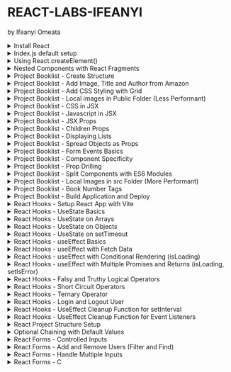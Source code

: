 # REACT-LABS-IFEANYI
by Ifeanyi Omeata

<details>
  <summary>Install React</summary>

  ### Confirm Node Version
  
  ```
  $ node --version
  v22.14.0
  ```

  ### Install and run React App with create-react-app

  ```
  npx create-react-app my-app
  cd my-app
  npm start
  ```

  ### Install and run React App with vite

  ```
  npm create vite@latest my-app -- --template react
  cd my-app
  npm install
  npm run dev
  ```

  ![image](https://github.com/user-attachments/assets/2b2eabdb-b716-42e0-806f-a83e5a731991)

</details>

<details>
  <summary>Index.js default setup</summary>

  ### Index.js default setup

  ```js
  import React from "react";
  import ReactDOM from "react-dom/client";
  
  function Greeting() {
    return <h1>My First Component</h1>;
  }
  
  const root = ReactDOM.createRoot(document.getElementById("root"));
  root.render(<Greeting />);
  ```

  ![image](https://github.com/user-attachments/assets/0de638b7-2b78-4636-accf-12718a7847d3)  

</details>

<details>
  <summary>Using React.createElement()</summary>

  ### Using React.createElement()

  ```js
  import React from "react";
  import ReactDOM from "react-dom/client";
  
  function Greeting() {
    return (
      <div>
        <h1>My First Component</h1>
        <Greeting2 />
      </div>
    );
  }
  
  const Greeting2 = () => {
    return React.createElement(
      "div",
      {},
      React.createElement("h1", {}, "My Second Component")
    );
  };
  
  const root = ReactDOM.createRoot(document.getElementById("root"));
  root.render(<Greeting />);
  ```

  ![image](https://github.com/user-attachments/assets/13dc2db3-257b-4f9b-a23b-1343a91b604a)


</details>

<details>
  <summary>Nested Components with React Fragments</summary>

  ### Nested Components with React Fragments

  ```js
import React from "react";
import ReactDOM from "react-dom/client";

// Nested Components with React Fragments
function Greeting() {
  return (
    <React.Fragment>
      <h2>Message Board</h2>
      <hr />
      <div>
        <h3>Person: {<Person />}</h3>
        <h3>Message: {<Message />}</h3>
      </div>
    </React.Fragment>
  );
}

const Person = () => {
  return <span>John Doe</span>;
};
const Message = () => {
  return <span>This is a message.</span>;
};

const root = ReactDOM.createRoot(document.getElementById("root"));
root.render(<Greeting />);
  ```

![image](https://github.com/user-attachments/assets/d4c5ec68-4bf3-4490-9c15-094b0c94c6f7)

</details>

<details>
  <summary>Project Booklist - Create Structure</summary>

  ### Create Structure

  ```js
  import React from "react";
  import ReactDOM from "react-dom/client";
  
  function BookList() {
    return (
      <React.Fragment>
        <section>
          <Book />
        </section>
      </React.Fragment>
    );
  }
  
  const Book = () => {
    return (
      <article>
        <Image />
        <Title />
        <Author />
      </article>
    );
  };
  
  const Image = () => <h2>Image Placeholder</h2>;
  const Title = () => <h2>Book Title</h2>;
  const Author = () => {
    return <h3>Author</h3>;
  };
  
  const root = ReactDOM.createRoot(document.getElementById("root"));
  root.render(<BookList />);
  ```

  ![image](https://github.com/user-attachments/assets/ad46c540-c7f4-4378-b7f7-28f7515537d2)

</details>

<details>
  <summary>Project Booklist - Add Image, Title and Author from Amazon</summary>

  ### Add Image, Title and Author from Amazon

  ```js
  import React from "react";
  import ReactDOM from "react-dom/client";
  
  function BookList() {
    return (
      <React.Fragment>
        <section>
          <Book />
          <Book />
          <Book />
          <Book />
        </section>
      </React.Fragment>
    );
  }
  
  const Book = () => {
    return (
      <article>
        <Image />
        <Title />
        <Author />
      </article>
    );
  };
  
  const Image = () => (
    <img
      src={"https://m.media-amazon.com/images/I/91ZVf3kNrcL._AC_UL320_.jpg"}
      alt="book"
    />
  );
  const Title = () => <h2>The Let Them Theory</h2>;
  const Author = () => {
    return <h3>by Mel Robbins and Sawyer Robbins</h3>;
  };
  
  const root = ReactDOM.createRoot(document.getElementById("root"));
  root.render(<BookList />);
  ```

  ![image](https://github.com/user-attachments/assets/37a278ce-a028-4969-9fbf-73d9f4a2547a)
  
</details>

<details>
  <summary>Project Booklist - Add CSS Styling with Grid</summary>

  ### Add CSS Styling with Grid

  ##### lab\react\my-app\src\index.css:
  
  ```css
  * {
      margin: 0;
      padding: 0;
      box-sizing: border-box;
  }
  
  body {
      font-family: system-ui, -apple-system, BlinkMacSystemFont, 'Segoe UI', Roboto,
          Oxygen, Ubuntu, Cantarell, 'Open Sans', 'Helvetica Neue', sans-serif;
      background: #f1f5f8;
      color: #222;
  }
  
  .booklist {
      width: 90vw;
      max-width: 1170px;
      margin: 5rem auto;
      display: grid;
      gap: 2rem;
  }
  
  @media screen and (min-width: 768px) {
      .booklist {
          grid-template-columns: repeat(3, 1fr);
      }
  }
  
  .book {
      background: #fff;
      border-radius: 1rem;
      padding: 2rem;
      text-align: center;
  }
  
  .book img {
      width: 100%;
      object-fit: cover;
  }
  
  .book h2 {
      margin-top: 1rem;
      font-size: 1rem;
  }
  
  .book h3 {
      color: #617d98;
      font-size: 0.75rem;
      margin-top: 0.5rem;
  }
  ```

  ##### lab\react\my-app\src\index.js:

  ```js
  import React from "react";
  import ReactDOM from "react-dom/client";
  
  import "./index.css";
  
  function BookList() {
    return (
      <React.Fragment>
        <section className="booklist">
          <Book />
          <Book />
          <Book />
          <Book />
        </section>
      </React.Fragment>
    );
  }
  
  const Book = () => {
    return (
      <article className="book">
        <Image />
        <Title />
        <Author />
      </article>
    );
  };
  
  const Image = () => (
    <img
      src={"https://m.media-amazon.com/images/I/91ZVf3kNrcL._AC_UL320_.jpg"}
      alt="book"
    />
  );
  const Title = () => <h2>The Let Them Theory</h2>;
  const Author = () => {
    return <h3>by Mel Robbins and Sawyer Robbins</h3>;
  };
  
  const root = ReactDOM.createRoot(document.getElementById("root"));
  root.render(<BookList />);
  ```

  ![image](https://github.com/user-attachments/assets/361deb16-d9d5-4371-a946-67d02d0dab3f)

</details>

<details>
  <summary>Project Booklist - Local images in Public Folder (Less Performant)</summary>

  ### Local images in Public Folder (Less Performant)

  ```js
  import React from "react";
  import ReactDOM from "react-dom/client";
  
  import "./index.css";
  
  function BookList() {
    return (
      <React.Fragment>
        <section className="booklist">
          <Book />
          <Book />
          <Book />
          <Book />
        </section>
      </React.Fragment>
    );
  }
  
  const Book = () => {
    return (
      <article className="book">
        <Image />
        <Title />
        <Author />
      </article>
    );
  };
  
  const Image = () => <img src={"./images/the_let_them_theory.jpg"} alt="book" />;
  const Title = () => <h2>The Let Them Theory</h2>;
  const Author = () => {
    return <h3>by Mel Robbins and Sawyer Robbins</h3>;
  };
  
  const root = ReactDOM.createRoot(document.getElementById("root"));
  root.render(<BookList />);
  ```

  ![image](https://github.com/user-attachments/assets/8f5d223f-8848-499f-9fa0-a05b88384d6a)

</details>

<details>
  <summary>Project Booklist - CSS in JSX</summary>

  ### CSS in JSX

  ```js
  import React from "react";
  import ReactDOM from "react-dom/client";
  
  import "./index.css";
  
  function BookList() {
    return (
      <React.Fragment>
        <section className="booklist">
          <Book />
          <Book />
          <Book />
          <Book />
        </section>
      </React.Fragment>
    );
  }
  
  const Book = () => {
    return (
      <article className="book">
        <Image />
        <Title />
        <Author />
      </article>
    );
  };
  
  const Image = () => <img src={"./images/the_let_them_theory.jpg"} alt="book" />;
  const Title = () => (
    <h2 style={{ color: "red", fontSize: "1rem", marginTop: "0.5rem" }}>
      The Let Them Theory
    </h2>
  );
  const Author = () => {
    const inlineStyleForAuthor = {
      color: "#617d98",
      fontSize: "0.75rem",
      marginTop: "0.25rem",
    };
    return (
      <h3 style={inlineStyleForAuthor}>by Mel Robbins and Sawyer Robbins</h3>
    );
  };
  
  const root = ReactDOM.createRoot(document.getElementById("root"));
  root.render(<BookList />);
  ```

  ![image](https://github.com/user-attachments/assets/837a43c4-29aa-47da-8284-ad94fe4660f4)

</details>

<details>
  <summary>Project Booklist - Javascript in JSX</summary>

  ###   ### Javascript in JSX

  ```js
  import React from "react";
  import ReactDOM from "react-dom/client";
  
  import "./index.css";
  
  const inlineStyleForAuthor = {
    color: "#617d98",
    fontSize: "0.75rem",
    marginTop: "0.25rem",
  };
  
  const inlineStyleForTitle = {
    color: "red",
    fontSize: "1rem",
    marginTop: "0.5rem",
  };
  
  const title = "The Let Them Theory";
  const author = "Mel Robbins and Sawyer Robbins";
  const image = "./images/the_let_them_theory.jpg";
  
  function BookList() {
    return (
      <React.Fragment>
        <section className="booklist">
          <Book />
          <Book />
          <Book />
          <Book />
        </section>
      </React.Fragment>
    );
  }
  
  const Book = () => {
    return (
      <article className="book">
        <img src={image} alt="book" />
        <h2 style={inlineStyleForTitle}>{title}</h2>
        <h3 style={inlineStyleForAuthor}>by {author.toUpperCase()}</h3>
      </article>
    );
  };
  
  const root = ReactDOM.createRoot(document.getElementById("root"));
  root.render(<BookList />);
  ```

  ![image](https://github.com/user-attachments/assets/9c5628ca-fc79-4963-a183-45c16d51d183)

</details>

<details>
  <summary>Project Booklist - JSX Props</summary>

  ### JSX Props

  ```js
  import React from "react";
  import ReactDOM from "react-dom/client";
  
  import "./index.css";
  
  const inlineStyleForAuthor = {
    color: "#617d98",
    fontSize: "0.75rem",
    marginTop: "0.25rem",
  };
  
  const inlineStyleForTitle = {
    color: "red",
    fontSize: "1rem",
    marginTop: "0.5rem",
  };
  
  const firstBook = {
    title: "The Let Them Theory",
    author: "Mel Robbins and Sawyer Robbins",
    image: "./images/the_let_them_theory.jpg",
  };
  
  const secondBook = {
    title: "The Lost Bookshop",
    author: "Evie Woods",
    image: "./images/the_lost_bookshop.jpg",
  };
  
  const thirdBook = {
    title: "Hello Beautiful",
    author: "Ann Napolitano",
    image: "./images/hello_beautiful.jpg",
  };
  
  function BookList() {
    return (
      <React.Fragment>
        <section className="booklist">
          <Book {...firstBook} />
          <Book {...secondBook} />
          <Book
            title={thirdBook.title}
            author={thirdBook.author}
            image={thirdBook.image}
          />
        </section>
      </React.Fragment>
    );
  }
  
  const Book = (props) => {
    const { title, author, image } = props;
    return (
      <article className="book">
        <img src={image} alt="book" />
        <h2 style={inlineStyleForTitle}>{title}</h2>
        <h3 style={inlineStyleForAuthor}>
          by {author ? author.toUpperCase() : ""}
        </h3>
      </article>
    );
  };
  
  const root = ReactDOM.createRoot(document.getElementById("root"));
  root.render(<BookList />);
  ```

  ![image](https://github.com/user-attachments/assets/70695be6-264f-4dba-8895-2833c6df31c9)

</details>

<details>
  <summary>Project Booklist - Children Props</summary>

  ### Children Props

  ```js
  import React from "react";
  import ReactDOM from "react-dom/client";
  import "./index.css";
  
  const inlineStyleForAuthor = {
    color: "#617d98",
    fontSize: "0.75rem",
    marginTop: "0.25rem",
  };
  
  const inlineStyleForTitle = {
    color: "red",
    fontSize: "1rem",
    marginTop: "0.5rem",
  };
  
  const firstBook = {
    title: "The Let Them Theory",
    author: "Mel Robbins and Sawyer Robbins",
    image: "./images/the_let_them_theory.jpg",
  };
  
  const secondBook = {
    title: "The Lost Bookshop",
    author: "Evie Woods",
    image: "./images/the_lost_bookshop.jpg",
  };
  
  const thirdBook = {
    title: "Hello Beautiful",
    author: "Ann Napolitano",
    image: "./images/hello_beautiful.jpg",
  };
  
  function BookList() {
    return (
      <React.Fragment>
        <section className="booklist">
          <Book {...firstBook} />
          <Book {...secondBook} />
          <Book
            title={thirdBook.title}
            author={thirdBook.author}
            image={thirdBook.image}
          >
            <p>This is a text from the children prop.</p>
            <button type="button">Click me</button>
          </Book>
        </section>
      </React.Fragment>
    );
  }
  
  const Book = (props) => {
    const { title, author, image, children } = props;
    return (
      <article className="book">
        <img src={image} alt="book" />
        <h2 style={inlineStyleForTitle}>{title}</h2>
        <h3 style={inlineStyleForAuthor}>
          by {author ? author.toUpperCase() : ""}
        </h3>
        {children}
      </article>
    );
  };
  
  const root = ReactDOM.createRoot(document.getElementById("root"));
  root.render(<BookList />);
  ```

  ![image](https://github.com/user-attachments/assets/98fe992f-bc75-4e77-a06b-6e36d5bb0825)

</details>

<details>
  <summary>Project Booklist - Displaying Lists</summary>

  ### Displaying Lists

  ```js
  import React from "react";
  import ReactDOM from "react-dom/client";
  import "./index.css";
  
  const inlineStyleForAuthor = {
    color: "#617d98",
    fontSize: "0.75rem",
    marginTop: "0.25rem",
  };
  
  const inlineStyleForTitle = {
    color: "red",
    fontSize: "1rem",
    marginTop: "0.5rem",
  };
  
  const books = [
    {
      id: 1,
      title: "The Let Them Theory",
      author: "Mel Robbins and Sawyer Robbins",
      image: "./images/the_let_them_theory.jpg",
      caption: "This is a caption from the Let Them Theory.",
    },
    {
      id: 2,
      title: "The Lost Bookshop",
      author: "Evie Woods",
      image: "./images/the_lost_bookshop.jpg",
      caption: "This is a caption from the Lost Bookshop.",
    },
    {
      id: 3,
      title: "Hello Beautiful",
      author: "Ann Napolitano",
      image: "./images/hello_beautiful.jpg",
    },
  ];
  
  const bookListMap = books.map((book) => {
    const { id, title, author, image, caption } = book;
    return (
      <Book title={title} author={author} image={image} key={id}>
        <p>{caption}</p>
        <button type="button">Click Button: {id}</button>
      </Book>
    );
  });
  
  function Book(props) {
    const { title, author, image, children } = props;
    return (
      <article className="book">
        <img src={image} alt="book" />
        <h2 style={inlineStyleForTitle}>{title}</h2>
        <h3 style={inlineStyleForAuthor}>
          by {author ? author.toUpperCase() : ""}
        </h3>
        {children}
      </article>
    );
  }
  
  function BookList() {
    return (
      <React.Fragment>
        <section className="booklist">{bookListMap}</section>
      </React.Fragment>
    );
  }
  
  const root = ReactDOM.createRoot(document.getElementById("root"));
  root.render(<BookList />);
  ```

  ![image](https://github.com/user-attachments/assets/c5eb3bd8-c510-4b85-85ec-540f4cdb0e78)

</details>

<details>
  <summary>Project Booklist - Spread Objects as Props</summary>

  ### Spread Objects as Props

  ```js
  import React from "react";
  import ReactDOM from "react-dom/client";
  import "./index.css";
  
  const inlineStyleForAuthor = {
    color: "#617d98",
    fontSize: "0.75rem",
    marginTop: "0.25rem",
  };
  
  const inlineStyleForTitle = {
    color: "red",
    fontSize: "1rem",
    marginTop: "0.5rem",
  };
  
  const books = [
    {
      id: 1,
      title: "The Let Them Theory",
      author: "Mel Robbins and Sawyer Robbins",
      image: "./images/the_let_them_theory.jpg",
      caption: "This is a caption from the Let Them Theory.",
    },
    {
      id: 2,
      title: "The Lost Bookshop",
      author: "Evie Woods",
      image: "./images/the_lost_bookshop.jpg",
      caption: "This is a caption from the Lost Bookshop.",
    },
    {
      id: 3,
      title: "Hello Beautiful",
      author: "Ann Napolitano",
      image: "./images/hello_beautiful.jpg",
    },
  ];
  
  const bookListMap = books.map((book) => {
    // const { id, title, author, image, caption } = book;
    return (
      <Book {...book} key={book.id}>
        <p>{book.caption}</p>
        <button type="button">Click Button: {book.id}</button>
      </Book>
    );
  });
  
  function Book({ title, author, image, children }) {
    return (
      <article className="book">
        <img src={image} alt="book" />
        <h2 style={inlineStyleForTitle}>{title}</h2>
        <h3 style={inlineStyleForAuthor}>
          by {author ? author.toUpperCase() : ""}
        </h3>
        {children}
      </article>
    );
  }
  
  function BookList() {
    return (
      <React.Fragment>
        <section className="booklist">{bookListMap}</section>
      </React.Fragment>
    );
  }
  
  const root = ReactDOM.createRoot(document.getElementById("root"));
  root.render(<BookList />);
  ```

  ![image](https://github.com/user-attachments/assets/c5eb3bd8-c510-4b85-85ec-540f4cdb0e78)

</details>


<details>
  <summary>Project Booklist - Form Events Basics</summary>

  ### Form Events Basics

  ```js
  import React from "react";
  import ReactDOM from "react-dom/client";
  import "./index.css";
  
  const inlineStyleForAuthor = {
    color: "#617d98",
    fontSize: "0.75rem",
    marginTop: "0.25rem",
  };
  
  const inlineStyleForTitle = {
    color: "red",
    fontSize: "1rem",
    marginTop: "0.5rem",
  };

  const books = [
    {
      id: 1,
      title: "The Let Them Theory",
      author: "Mel Robbins and Sawyer Robbins",
      image: "./images/the_let_them_theory.jpg",
      caption: "This is a caption from the Let Them Theory.",
    },
    {
      id: 2,
      title: "The Lost Bookshop",
      author: "Evie Woods",
      image: "./images/the_lost_bookshop.jpg",
      caption: "This is a caption from the Lost Bookshop.",
    },
    {
      id: 3,
      title: "Hello Beautiful",
      author: "Ann Napolitano",
      image: "./images/hello_beautiful.jpg",
    },
  ];

  const handleFormInput = (e) => {
    const { name, value } = e.target;
    console.log(`Input Name: ${name}`);
    console.log(`Input Value: ${value}`);
  };
  
  const handleButtonClick = (e) => {
    console.log("handle button click");
  };
  
  const handleFormSubmission = (e) => {
    e.preventDefault();
    console.log("Form submitted");
  };

  function BookList() {
    return (
      <React.Fragment>
        <section className="booklist">
          <form onSubmit={handleFormSubmission}>
            <input
              type="text"
              placeholder="Search for a book"
              name="search"
              onChange={handleFormInput}
            />
            <button type="submit" onClick={handleButtonClick}>
              Search
            </button>
          </form>
        </section>
        <section className="booklist">
          {books.map((book) => (
            <Book {...book} key={book.id}>
              <p>{book.caption}</p>
              <button
                type="button"
                onClick={(e) => console.log(`Clicked Button ${book.id}.`)}
              >
                Click Button: {book.id}
              </button>
            </Book>
          ))}
        </section>
      </React.Fragment>
    );
  }
  
  function Book({ title, author, image, children }) {
    return (
      <article className="book">
        <img src={image} alt="book" />
        <h2 style={inlineStyleForTitle}>{title}</h2>
        <h3 style={inlineStyleForAuthor}>
          by {author ? author.toUpperCase() : ""}
        </h3>
        {children}
      </article>
    );
  }
  
  const root = ReactDOM.createRoot(document.getElementById("root"));
  root.render(<BookList />);
  ```

  ![image](https://github.com/user-attachments/assets/9952f949-1138-4cc3-b9cc-d37c88eb24bd)


</details>

<details>
  <summary>Project Booklist - Component Specificity</summary>

  ### Component Specificity

  ```js
  import React from "react";
  import ReactDOM from "react-dom/client";
  import "./index.css";
  
  const inlineStyleForAuthor = {
    color: "#617d98",
    fontSize: "0.75rem",
    marginTop: "0.25rem",
  };
  
  const inlineStyleForTitle = {
    color: "red",
    fontSize: "1rem",
    marginTop: "0.5rem",
  };
  
  const books = [
    {
      id: 1,
      title: "The Let Them Theory",
      author: "Mel Robbins and Sawyer Robbins",
      image: "./images/the_let_them_theory.jpg",
      caption: "This is a caption from the Let Them Theory.",
    },
    {
      id: 2,
      title: "The Lost Bookshop",
      author: "Evie Woods",
      image: "./images/the_lost_bookshop.jpg",
      caption: "This is a caption from the Lost Bookshop.",
    },
    {
      id: 3,
      title: "Hello Beautiful",
      author: "Ann Napolitano",
      image: "./images/hello_beautiful.jpg",
    },
  ];
  
  const handleFormInput = (e) => {
    const { name, value } = e.target;
    console.log(`Input Name: ${name}`);
    console.log(`Input Value: ${value}`);
  };
  
  const handleButtonClick = (e) => {
    console.log("handle button click");
  };
  
  const handleFormSubmission = (e) => {
    e.preventDefault();
    console.log("Form submitted");
  };
  
  function BookList() {
    return (
      <React.Fragment>
        <section className="booklist">
          <form onSubmit={handleFormSubmission}>
            <input
              type="text"
              placeholder="Search for a book"
              name="search"
              onChange={handleFormInput}
            />
            <button type="submit" onClick={handleButtonClick}>
              Search
            </button>
          </form>
        </section>
        <section className="booklist">
          {books.map((book) => (
            <Book {...book} key={book.id}>
              <p>{book.caption}</p>
            </Book>
          ))}
        </section>
      </React.Fragment>
    );
  }
  
  function Book({ id, title, author, image, children }) {
    const displayTitle = () => {
      console.log(title);
      console.log(`Clicked Button ${id}.`);
      return "No Title";
    };
  
    return (
      <article className="book">
        <img src={image} alt="book" />
        <h2 style={inlineStyleForTitle}>{title}</h2>
        <h3 style={inlineStyleForAuthor}>
          by {author ? author.toUpperCase() : "No Author"}
        </h3>
        {children}
        <button type="button" onClick={(e) => displayTitle()}>
          Click Button: {id}
        </button>
      </article>
    );
  }
  
  const root = ReactDOM.createRoot(document.getElementById("root"));
  root.render(<BookList />);
  ```

  ![image](https://github.com/user-attachments/assets/7d3d49a4-2a3e-43a0-afd5-ee074b76f9e9)

</details>


<details>
  <summary>Project Booklist - Prop Drilling</summary>

  ### Prop Drilling

  ```js
  import React from "react";
  import ReactDOM from "react-dom/client";
  import "./index.css";
  
  const inlineStyleForAuthor = {
    color: "#617d98",
    fontSize: "0.75rem",
    marginTop: "0.25rem",
  };
  
  const inlineStyleForTitle = {
    color: "red",
    fontSize: "1rem",
    marginTop: "0.5rem",
  };
  
  const books = [
    {
      id: 1,
      title: "The Let Them Theory",
      author: "Mel Robbins and Sawyer Robbins",
      image: "./images/the_let_them_theory.jpg",
      caption: "This is a caption from the Let Them Theory.",
    },
    {
      id: 2,
      title: "The Lost Bookshop",
      author: "Evie Woods",
      image: "./images/the_lost_bookshop.jpg",
      caption: "This is a caption from the Lost Bookshop.",
    },
    {
      id: 3,
      title: "Hello Beautiful",
      author: "Ann Napolitano",
      image: "./images/hello_beautiful.jpg",
    },
  ];
  
  const handleFormInput = (e) => {
    const { name, value } = e.target;
    console.log(`Input Name: ${name}`);
    console.log(`Input Value: ${value}`);
  };
  
  const handleButtonClick = (e) => {
    console.log("handle button click");
  };
  
  const handleFormSubmission = (e) => {
    e.preventDefault();
    console.log("Form submitted");
  };
  
  function BookList() {
    const getBook = (id) => {
      const book = books.find((book) => book.id === id);
      console.log(book);
    };
  
    return (
      <React.Fragment>
        <section className="booklist">
          <form onSubmit={handleFormSubmission}>
            <input
              type="text"
              placeholder="Search for a book"
              name="search"
              onChange={handleFormInput}
            />
            <button type="submit" onClick={handleButtonClick}>
              Search
            </button>
          </form>
        </section>
        <section className="booklist">
          {books.map(({ id, ...book }) => (
            <Book {...book} getBook={() => getBook(id)} key={id}>
              <p>{book.caption}</p>
            </Book>
          ))}
        </section>
      </React.Fragment>
    );
  }
  
  function Book({ id, title, author, image, getBook, children }) {
    return (
      <article className="book">
        <img src={image} alt="book" />
        <h2 style={inlineStyleForTitle}>{title}</h2>
        <h3 style={inlineStyleForAuthor}>
          by {author ? author.toUpperCase() : "No Author"}
        </h3>
        {children}
        <BookButton id={id} text="Get Book Title" onGetBook={getBook} />
      </article>
    );
  }
  
  function BookButton({ id, text, onGetBook }) {
    return (
      <button type="button" onClick={onGetBook}>
        {text}
      </button>
    );
  }
  
  const root = ReactDOM.createRoot(document.getElementById("root"));
  root.render(<BookList />);
  ```

  ![image](https://github.com/user-attachments/assets/eae07dd7-57d6-4af9-b093-d1a2b75a1f5f)

</details>


<details>
  <summary>Project Booklist - Split Components with ES6 Modules</summary>

  ### Split Components with ES6 Modules

  ##### index.js:
  
  ```js
  import React from "react";
  import ReactDOM from "react-dom/client";
  import "./index.css";
  import { books } from "./books";
  
  import {
    handleFormInput,
    handleButtonClick,
    handleFormSubmission,
  } from "./handleFunctions";
  
  import Book from "./Book";
  
  function BookList() {
    const getBook = (id) => {
      const book = books.find((book) => book.id === id);
      console.log(book);
    };
  
    return (
      <React.Fragment>
        <section className="booklist">
          <form onSubmit={handleFormSubmission}>
            <input
              type="text"
              placeholder="Search for a book"
              name="search"
              onChange={handleFormInput}
            />
            <button type="submit" onClick={handleButtonClick}>
              Search
            </button>
          </form>
        </section>
        <section className="booklist">
          {books.map(({ id, ...book }) => (
            <Book {...book} getBook={() => getBook(id)} key={id}>
              <p>{book.caption}</p>
            </Book>
          ))}
        </section>
      </React.Fragment>
    );
  }
  
  const root = ReactDOM.createRoot(document.getElementById("root"));
  root.render(<BookList />);
  ```

  ##### Book.jsx:

  ```jsx
  import { inlineStyleForAuthor, inlineStyleForTitle } from "./indexStyles";
  import BookButton from "./BookButton";
  
  const Book = ({ id, title, author, image, getBook, children }) => {
    return (
      <article className="book">
        <img src={image} alt="book" />
        <h2 style={inlineStyleForTitle}>{title}</h2>
        <h3 style={inlineStyleForAuthor}>
          by {author ? author.toUpperCase() : "No Author"}
        </h3>
        {children}
        <BookButton id={id} text="Get Book Title" onGetBook={getBook} />
      </article>
    );
  };
  
  export default Book;
  ```

  ##### BookButton.jsx:

  ```jsx
  const BookButton = ({ id, text, onGetBook }) => {
    return (
      <button type="button" onClick={onGetBook}>
        {text}
      </button>
    );
  };
  
  export default BookButton;
  ```

  ##### books.js:

  ```js
  export const books = [
    {
      id: 1,
      title: "The Let Them Theory",
      author: "Mel Robbins and Sawyer Robbins",
      image: "./images/the_let_them_theory.jpg",
      caption: "This is a caption from the Let Them Theory.",
    },
    {
      id: 2,
      title: "The Lost Bookshop",
      author: "Evie Woods",
      image: "./images/the_lost_bookshop.jpg",
      caption: "This is a caption from the Lost Bookshop.",
    },
    {
      id: 3,
      title: "Hello Beautiful",
      author: "Ann Napolitano",
      image: "./images/hello_beautiful.jpg",
    },
  ];
  ```

  ##### handleFunctions.js:

  ```js
  const handleFormInput = (e) => {
    const { name, value } = e.target;
    console.log(`Input Name: ${name}`);
    console.log(`Input Value: ${value}`);
  };
  
  const handleButtonClick = (e) => {
    console.log("handle button click");
  };
  
  const handleFormSubmission = (e) => {
    e.preventDefault();
    console.log("Form submitted");
  };
  
  export { handleFormInput, handleButtonClick, handleFormSubmission };
  ```

  ##### indexStyles.js:

  ```js
  const inlineStyleForTitle = {
    color: "red",
    fontSize: "1rem",
    marginTop: "0.5rem",
  };
  
  const inlineStyleForAuthor = {
    color: "#617d98",
    fontSize: "0.75rem",
    marginTop: "0.25rem",
  };
  
  export { inlineStyleForTitle, inlineStyleForAuthor };
  ```

</details>

<details>
  <summary>Project Booklist - Local Images in src Folder (More Performant) </summary>

  ### Local Images in src Folder

  ##### books.js:
  
  ```js
  import book1 from "./images/book1.jpg";
  import book2 from "./images/book2.jpg";
  import book3 from "./images/book3.jpg";
  
  export const books = [
    {
      id: 1,
      title: "The Let Them Theory",
      author: "Mel Robbins and Sawyer Robbins",
      image: book1,
      caption: "This is a caption from the Let Them Theory.",
    },
    {
      id: 2,
      title: "The Lost Bookshop",
      author: "Evie Woods",
      image: book2,
      caption: "This is a caption from the Lost Bookshop.",
    },
    {
      id: 3,
      title: "Hello Beautiful",
      author: "Ann Napolitano",
      image: book3,
    },
  ];
  ```

![image](https://github.com/user-attachments/assets/bbca7ff8-2bee-434f-bd23-9c1b6b91cb7c)
![image](https://github.com/user-attachments/assets/479a8283-0edc-4117-92cb-283378649368)

</details>

<details>
  <summary>Project Booklist - Book Number Tags </summary>

  ### Book Number Tags

  ##### index.js:
  
  ```js
  import React from "react";
  import ReactDOM from "react-dom/client";
  import "./index.css";
  import { books } from "./books";
  
  import {
    handleFormInput,
    handleButtonClick,
    handleFormSubmission,
  } from "./handleFunctions";
  
  import Book from "./Book";
  
  function BookList() {
    const getBook = (id) => {
      const book = books.find((book) => book.id === id);
      console.log(book);
    };
  
    return (
      <React.Fragment>
        <h1>Amazon Best Sellers</h1>
        <section className="booklist">
          <form onSubmit={handleFormSubmission}>
            <input
              type="text"
              placeholder="Search for a book"
              name="search"
              onChange={handleFormInput}
            />
            <button type="submit" onClick={handleButtonClick}>
              Search
            </button>
          </form>
        </section>
        <section className="booklist">
          {books.map(({ id, ...book }, index) => (
            <Book {...book} number={index} getBook={() => getBook(id)} key={id}>
              <p>{book.caption}</p>
            </Book>
          ))}
        </section>
      </React.Fragment>
    );
  }
  
  const root = ReactDOM.createRoot(document.getElementById("root"));
  root.render(<BookList />);
  ```

  ##### Book.jsx:
  
  ```jsx
  import { inlineStyleForAuthor, inlineStyleForTitle } from "./indexStyles";
  import BookButton from "./BookButton";
  
  const Book = ({ id, title, author, image, getBook, children, number }) => {
    return (
      <article className="book">
        <img src={image} alt="book" />
        <h2 style={inlineStyleForTitle}>{title}</h2>
        <h3 style={inlineStyleForAuthor}>
          by {author ? author.toUpperCase() : "No Author"}
        </h3>
        <span className="number">{`# ${number + 1}`}</span>
        {children}
        <BookButton
          id={id}
          text={`Get Book Title ${number + 1}`}
          onGetBook={getBook}
        />
      </article>
    );
  };
  
  export default Book;
  ```

  ##### index.css:
  
  ```css
  .book {
      background: #fff;
      border-radius: 1rem;
      padding: 2rem;
      text-align: center;
      position: relative;
  }
  
  .number {
      position: absolute;
      top: 0;
      left: 0;
      padding: 0.75rem;
      font-size: 1rem;
      border-top-left-radius: 1rem;
      border-bottom-right-radius: 1rem;
      background: red;
      color: #fff;
  }
  
  h1 {
      text-align: center;
      margin-top: 4rem;
      text-transform: capitalize;
  }
  ```

  ![image](https://github.com/user-attachments/assets/0afa0b6d-0286-4dc7-b8bf-c42f72a5e179)

</details>

<details>
  <summary>Project Booklist - Build Application and Deploy</summary>

  ### Build Application and Deploy

  ##### build App:
  
  ```
  npm run build
  ```

  ##### package.json:
  
  ```json
  "scripts": {
    "start": "react-scripts start",
    "build": "react-scripts build",
    "test": "react-scripts test",
    "eject": "react-scripts eject"
  },
  ```

</details>

<details>
  <summary>React Hooks - Setup React App with Vite </summary>

  ### Setup React App with Vite

  ```
  npm create vite@latest my-app -- --template react
  cd my-app
  npm install
  npm run dev
  ```

  ##### main.jsx:
  
  ```jsx
  import { StrictMode } from "react";
  import { createRoot } from "react-dom/client";
  import "./index.css";
  import App from "./App.jsx";
  
  createRoot(document.getElementById("root")).render(
    // <StrictMode>
    <App />
    // </StrictMode>
  );
  ```

  ##### react\my-app\src\App.jsx:
  
  ```jsx
  import { useState } from "react";
  import reactLogo from "./assets/react.svg";
  import viteLogo from "/vite.svg";
  import "./App.css";
  
  function App() {
    const [count, setCount] = useState(0);
  
    return (
      <>
        <div>
          <a href="https://vite.dev" target="_blank">
            <img src={viteLogo} className="logo" alt="Vite logo" />
          </a>
          <a href="https://react.dev" target="_blank">
            <img src={reactLogo} className="logo react" alt="React logo" />
          </a>
        </div>
        <h1>Vite + React</h1>
        <div className="card">
          <button onClick={() => setCount((count) => count + 1)}>
            count is {count}
          </button>
          <p>
            Edit <code>src/App.jsx</code> and save to test HMR
          </p>
        </div>
        <p className="read-the-docs">
          Click on the Vite and React logos to learn more
        </p>
      </>
    );
  }
  
  export default App;
  ```

  ![image](https://github.com/user-attachments/assets/2b2eabdb-b716-42e0-806f-a83e5a731991)

</details>

<details>
  <summary>React Hooks - UseState Basics </summary>

  ### UseState Basics

  ##### react\my-app\src\App.jsx:
  
  ```jsx
  import { useState } from "react";
  import "./App.css";
  
  function App() {
    return <UseStateBasics />;
  }
  
  const UseStateBasics = () => {
    const [value, setValue] = useState(101);
    const [count, setCount] = useState(0);
    const rooms = [101, 103, 107, 109, 112];
  
    const toggleRooms = () => {
      if (value === rooms[rooms.length - 1]) {
        setValue(rooms[0]);
        setCount((prevCount) => prevCount + 1);
      } else {
        setValue(rooms[rooms.indexOf(value) + 1]);
        setCount((prevCount) => prevCount + 1);
      }
      console.log(`count: ${count}, value: ${value}`);
    };
  
    return (
      <>
        <h2>useState basics - Room {value}</h2>
        <h3>You have clicked {count} times</h3>
        <button onClick={toggleRooms}>Toggle Rooms</button>
      </>
    );
  };
  
  export default App;
  ```

  ![image](https://github.com/user-attachments/assets/a5c2b148-0f44-4567-9e0f-56e6ed770f8f)

</details>

<details>
  <summary>React Hooks - UseState on Arrays </summary>

  ### UseState on Arrays

  ##### data.js:
  
  ```js
  export const data = [
    { id: 1, name: "john" },
    { id: 2, name: "peter" },
    { id: 3, name: "susan" },
    { id: 4, name: "anna" },
  ];
  
  export const people = [
    { id: 1, name: "bob", nickName: "Stud Muffin" },
    { id: 2, name: "peter" },
    {
      id: 3,
      name: "oliver",
      images: [
        {
          small: {
            url: "https://res.cloudinary.com/diqqf3eq2/image/upload/ar_1:1,bo_5px_solid_rgb:ff0000,c_fill,g_auto,r_max,w_1000/v1595959121/person-1_aufeoq.jpg",
          },
        },
      ],
    },
    { id: 4, name: "david" },
  ];
  ```

  ##### react\my-app\src\App.jsx:
  
  ```jsx
  import { useState } from "react";
  import "./App.css";
  import { data } from "./db/data";
  
  function App() {
    return <UseStateArray />;
  }
  
  const UseStateArray = () => {
    const [people, setPeople] = useState(data);
    const [name, setName] = useState("");
  
    const handleRemoveItem = (id) => {
      const newPeople = people.filter((person) => {
        return person.id !== id;
      });
      setPeople(newPeople);
    };
  
    const handleClearAllItems = () => {
      setPeople([]);
    };
  
    const handleReset = () => {
      setPeople(data);
    };
  
    const handleAddItem = () => {
      if (name) {
        setPeople([...people, { id: people.length + 1, name: name }]);
        setName("");
      }
    };
  
    return (
      <>
        <h1>Team Members</h1>
        <section style={{ display: "flex", gap: "10px", marginBottom: "10px" }}>
          <button
            style={{ backgroundColor: "red" }}
            onClick={handleClearAllItems}
          >
            Clear All
          </button>
          <button onClick={handleReset}>Reset All</button>
          <input
            type="text"
            placeholder="Name"
            name="personName"
            value={name}
            onChange={(e) => setName(e.target.value)}
          />
          <button onClick={handleAddItem}>Add Item</button>
        </section>
        <section>
          {people.map((person) => {
            const { id, name } = person;
            return (
              <div key={id}>
                <h2>{name[0].toUpperCase() + name.slice(1)}</h2>
                <button onClick={() => handleRemoveItem(id)}>Delete</button>
              </div>
            );
          })}
        </section>
      </>
    );
  };
  
  export default App;
  ```

![image](https://github.com/user-attachments/assets/7e145447-b6cd-4c1e-89ff-0e104f9a74f7)


</details>

<details>
  <summary>React Hooks - UseState on Objects </summary>

  ### useState on Objects 

  ##### react\my-app\src\App.jsx:
  
  ```jsx
  import { useState } from "react";
  import "./App.css";
  
  function App() {
    return <UseStateObject />;
  }
  
  const UseStateObject = () => {
    const [person, setPerson] = useState({
      name: "John",
      age: 20,
      message: "Hello, John!",
    });
  
    const handleChangeMessage = () => {
      setPerson({
        ...person,
        message: "Yey! That's great! Welcome to the team!",
      });
    };
  
    return (
      <>
        <h1>Team Members</h1>
        <section>
          <h2>{person.name}</h2>
          <h2>{person.age}</h2>
          <h2>{person.message}</h2>
          <button onClick={handleChangeMessage}>Change Message</button>
        </section>
      </>
    );
  };
  
  export default App;
  ```

  ![image](https://github.com/user-attachments/assets/716cb596-2068-4991-88a0-1ff27ca98304)

</details>

<details>
  <summary>React Hooks - UseState on setTimeout </summary>

  ### UseState on setTimeout

  ##### react\my-app\src\App.jsx:
  
  ```jsx
  import { useState } from "react";
  import "./App.css";
  
  function App() {
    return <UseStateSetTimeout />;
  }
  
  const UseStateSetTimeout = () => {
    const [value, setValue] = useState(0);
  
    const handleClick = () => {
      setTimeout(() => {
        setValue((prevValue) => prevValue + 1);
      }, 2000);
    };
  
    return (
      <>
        <h1>Number of people</h1>
        <section>
          <h2>{value}</h2>
          <button onClick={handleClick}>Click me</button>
        </section>
      </>
    );
  };
  
  export default App;
  ```

  ![image](https://github.com/user-attachments/assets/f059f306-d026-42e1-b221-6f1c6a6b63d5)

</details>

<details>
  <summary>React Hooks - useEffect Basics </summary>

  ### useEffect Basics

  ##### react\my-app\src\App.jsx:
  
  ```jsx
  import { useState, useEffect } from "react";
  import "./App.css";
  
  function App() {
    return <UseEffectBasics />;
  }
  
  const UseEffectBasics = () => {
    const [value, setValue] = useState(0);
    const [count, setCount] = useState(0);
  
    const handleClick = () => {
      setValue((prevValue) => prevValue + 2);
    };
  
    const handleCount = () => {
      setCount((prevCount) => prevCount + 1);
    };
  
    useEffect(() => {
      console.log("Welcome to first render.");
    }, []);
  
    useEffect(() => {
      console.log("Value is: ", value);
      console.log("Count is: ", count);
    }, [value, count]);
  
    return (
      <>
        <h1>Let's count!</h1>
        <section>
          <h2>Value: {value}</h2>
          <button onClick={handleClick}>Increase Value</button>
          <h2>Count: {count}</h2>
          <button onClick={handleCount}>IncreaseCount</button>
        </section>
      </>
    );
  };
  
  export default App;
  ```

  ![image](https://github.com/user-attachments/assets/9157fa26-a378-46c1-b09f-ea07caa2091a)

</details>

<details>
  <summary>React Hooks - useEffect with Fetch Data </summary>

  ### useEffect with Fetch Data

  ##### react\my-app\src\App.jsx:
  
  ```jsx
  import { useState, useEffect } from "react";
  import "./App.css";
  
  function App() {
    return <UseEffectFetchData />;
  }
  
  const styles = {
    card: {
      display: "flex",
      gap: "10px",
      backgroundColor: "#f0f0f0",
      padding: "10px",
      margin: "10px",
    },
  };
  
  const UseEffectFetchData = () => {
    const [users, setUsers] = useState([]);
    const url = "https://api.github.com/users";
  
    useEffect(() => {
      // fetch(url)
      //   .then((response) => response.json())
      //   .then((data) => console.log(data))
      //   .catch((error) => console.log(error));
  
      const fetchUsers = async () => {
        try {
          const response = await fetch(url);
          const users = await response.json();
          console.log(users);
          setUsers(users);
        } catch (error) {
          console.log(error);
        }
      };
  
      fetchUsers();
    }, []);
  
    return (
      <>
        <h1>Fetch Data Example</h1>
        <h2>Github Users</h2>
  
        {users.map((user) => {
          const { id, login, avatar_url, html_url } = user;
          return (
            <section key={id} style={styles.card}>
              <div className="img-container">
                <img src={avatar_url} alt={login} width={150} height={150} />
              </div>
              <div className="user-info">
                <h3>{login}</h3>
                <h4>
                  <a href={html_url}>Profile</a>
                </h4>
              </div>
            </section>
          );
        })}
      </>
    );
  };
  
  export default App;
  ```

  ![image](https://github.com/user-attachments/assets/95f998ce-a027-4331-8bd2-70bc544881bc)

</details>

<details>
  <summary>React Hooks - useEffect with Conditional Rendering (isLoading) </summary>

  ### useEffect with Conditional Rendering (isLoading)

  ##### react\my-app\src\App.jsx:
  
  ```jsx
  import { useState, useEffect } from "react";
  import "./App.css";
  
  function App() {
    return <UseEffectConditionalRendering />;
  }
  
  const UseEffectConditionalRendering = () => {
    const [isLoading, setIsLoading] = useState(true);
  
    useEffect(() => {
      setTimeout(() => {
        setIsLoading(false);
      }, 3000);
    }, []);
  
    if (isLoading) {
      return <h1>Loading...</h1>;
    }
  
    return (
      <>
        <h1>Fetch Data Example</h1>
        <h2>Github Users</h2>
      </>
    );
  };
  
  export default App;  
  ```

  ![image](https://github.com/user-attachments/assets/a2a77087-bf6f-462c-a484-a5bfe861209d)
  ![image](https://github.com/user-attachments/assets/d7420c66-f474-4d7f-92bb-cd4ed3bec29a)

</details>

<details>
  <summary>React Hooks - useEffect with Multiple Promises and Returns (isLoading, setIsError) </summary>

  ### useEffect with Multiple Promises and Returns (isLoading, setIsError)

  ##### react\my-app\src\App.jsx:
  
  ```jsx
  import { useState, useEffect } from "react";
  import "./App.css";
  const url = "https://api.github.com/users/QuincyLarson";
  
  function App() {
    return <UseEffectMultipleReturns />;
  }
  
  const UseEffectMultipleReturns = () => {
    const [user, setUser] = useState(null);
    const [isLoading, setIsLoading] = useState(true);
    const [isError, setIsError] = useState(false);
  
    useEffect(() => {
      const fetchUsers = async () => {
        try {
          const timeoutPromise = new Promise((resolve) =>
            setTimeout(resolve, 3000)
          );
          const fetchPromise = fetch(url);
          const [response] = await Promise.all([fetchPromise, timeoutPromise]);
  
          if (!response.ok) {
            setIsError(true);
            setIsLoading(false);
            return;
          }
          const user = await response.json();
          setUser(user);
          setIsError(false);
        } catch (error) {
          console.log(error);
          setIsError(true);
        }
        setIsLoading(false);
      };
      fetchUsers();
    }, []);
  
    if (isLoading) {
      return <h1>Loading...</h1>;
    }
  
    if (isError) {
      return <h1>There was an error...</h1>;
    }
  
    return (
      <>
        <h1>Fetch Data Example</h1>
        <h2>Github Users</h2>
  
        <img
          src={user.avatar_url}
          alt={user.name}
          width={150}
          height={150}
          style={{ borderRadius: "25px" }}
        />
        <h3>{user.name}</h3>
        <h4>Works at {user.company}</h4>
        <p>{user.bio}</p>
        <h5>
          Followers: {user.followers} | Following: {user.following} | Public
          Repos: {user.public_repos} | Public Gists: {user.public_gists}
        </h5>
        <a href={user.html_url} className="btn">
          View Profile
        </a>
      </>
    );
  };
  
  export default App;
  ```

  ![image](https://github.com/user-attachments/assets/865ba73e-f806-4408-a114-cefe97205fad)

</details>

<details>
  <summary>React Hooks - Falsy and Truthy Logical Operators </summary>

  ### Falsy and Truthy Logical Operators

  ##### react\my-app\src\App.jsx:
  
  ```jsx
  // import { useState, useEffect } from "react";
  import "./App.css";
  // const url = "https://api.github.com/users/QuincyLarson";
  
  function App() {
    return <TruthyFalsyLogicalOperators />;
  }
  
  const TruthyFalsyLogicalOperators = () => {
    function displayUser(name1, name2) {
      return name1 || name2;
    }
  
    function displayNumber(number1, number2) {
      return number1 && number2;
    }
  
    return (
      <>
        <h1>Display Users</h1>
        <h2>{displayUser("Frank Bourges", "John Smith")}</h2>
        <h2>{displayUser("Frank Bourges", null)}</h2>
        <h2>{displayUser(null, "Frank Bourges")}</h2>
        <h2>{displayNumber(1, 2)}</h2>
        <h2>{displayNumber(1, 0)}</h2>
        <h2>{displayNumber(0, 1)}</h2>
      </>
    );
  };
  
  export default App;
  ```

  ![image](https://github.com/user-attachments/assets/fa9ce44f-370c-419b-96e6-2f4086d57def)

  ##### react\my-app\src\App.jsx:
  
  ```jsx
  import { useState } from "react";
  import "./App.css";
  
  function App() {
    return <TruthyFalsyLogicalOperators />;
  }
  
  const TruthyFalsyLogicalOperators = () => {
    const [text, setText] = useState("");
    const [name, setName] = useState("John Smith");
  
    return (
      <>
        <h1>Truthy Falsy Logical Operators</h1>
        <h2>Falsy OR : {text || "default value"}</h2>
        <h2>Falsy AND : {text && "Hello World"}</h2>
        <h2>Truthy OR : {name || "default value"}</h2>
        <h2>Truthy AND : {name && "Hello World"}</h2>
      </>
    );
  };
  
  export default App;
  ```

  ![image](https://github.com/user-attachments/assets/3a60cec9-c913-416d-9abf-2305dcfba923)

</details>

<details>
  <summary>React Hooks - Short Circuit Operators </summary>

  ### Short Circuit Operators

  ##### react\my-app\src\App.jsx:
  
  ```jsx
  import { useState } from "react";
  import "./App.css";
  
  function App() {
    return <ShortCircuitOperators />;
  }
  
  const ShortCircuitOperators = () => {
    const [greeting, setGreeting] = useState("Welcome to my Website!");
    const [name, setName] = useState("Susan Jones");
    const [isOpen, setIsOpen] = useState(true);
  
    return (
      <>
        <h1>{greeting || "default value"}</h1>
        {isOpen && <div>{name && <SomeComponent personsName={name} />}</div>}
        <button onClick={() => setIsOpen(!isOpen)}>Toggle Show Name</button>
      </>
    );
  };
  
  const SomeComponent = ({ personsName }) => {
    return (
      <>
        <h2>{`My name is ${personsName}`}</h2>
      </>
    );
  };
  
  export default App;
  ```

  ![image](https://github.com/user-attachments/assets/c26965c5-645d-48a3-84f4-1215bee68748)

</details>

<details>
  <summary>React Hooks - Ternary Operator </summary>

  ### Ternary Operator

  ##### react\my-app\src\App.jsx:
  
  ```jsx
  import { useState } from "react";
  import "./App.css";
  
  function App() {
    return <TernaryOperator />;
  }
  
  const TernaryOperator = () => {
    const [greeting, setGreeting] = useState("Welcome to my Website!");
    const [name, setName] = useState("Susan Jones");
    const [isOpen, setIsOpen] = useState(true);
  
    return (
      <>
        <h1>{greeting || "default value"}</h1>
        {isOpen ? (
          <div>{name && <SomeComponent personsName={name} />}</div>
        ) : (
          <div>
            <SomeComponent personsName="********" />
          </div>
        )}
        <button
          onClick={() => setIsOpen(!isOpen)}
          style={{
            backgroundColor: !isOpen ? "red" : "indigo",
            color: "white",
            padding: "10px 20px",
            borderRadius: "5px",
            border: "none",
            cursor: "pointer",
          }}
        >
          {isOpen ? "Hide Name" : "Show Name"}
        </button>
      </>
    );
  };
  
  const SomeComponent = ({ personsName }) => {
    return (
      <>
        <h2>{`My name is ${personsName}`}</h2>
      </>
    );
  };
  
  export default App;
  ```

  ![image](https://github.com/user-attachments/assets/ffc49c8e-735a-447a-9a6a-4712ac47568f)
  ![image](https://github.com/user-attachments/assets/b22903a4-0b43-4a19-8530-0db4b6cab635)

</details>

<details>
  <summary>React Hooks - Login and Logout User </summary>

  ### Login and Logout User

  ##### react\my-app\src\App.jsx:
  
  ```jsx
  import { useState } from "react";
  import "./App.css";
  
  function App() {
    return <LoginAndLogoutUser />;
  }
  
  const LoginAndLogoutUser = () => {
    const [dbUser, setDbUser] = useState({
      name: "John Doe",
      email: "john.doe@gmail.com",
      password: "123456",
    });
  
    const [user, setUser] = useState(null);
    const [formData, setFormData] = useState({
      email: "",
      password: "",
    });
  
    const handleLogin = () => {
      if (
        formData.email === dbUser.email &&
        formData.password === dbUser.password
      ) {
        setUser(dbUser);
        setFormData({ email: "", password: "" });
      } else {
        alert("Invalid credentials");
      }
    };
  
    const handleFormChange = (e) => {
      console.log(e.target.name, e.target.value);
      setFormData({ ...formData, [e.target.name]: e.target.value });
    };
  
    const handleLogout = () => {
      setUser(null);
    };
  
    return (
      <>
        {!user ? (
          <>
            <h1>Welcome, Please Login</h1>
            <form
              onSubmit={handleLogin}
              style={{
                display: "flex",
                flexDirection: "column",
                gap: "10px",
                width: "300px",
                margin: "0 auto",
              }}
            >
              <input
                type="text"
                placeholder="Email"
                name="email"
                value={formData.email}
                onChange={handleFormChange}
              />
              <input
                type="password"
                placeholder="Password"
                name="password"
                value={formData.password}
                onChange={handleFormChange}
              />
              <button
                type="submit"
                style={{
                  backgroundColor: "blue",
                  color: "white",
                  cursor: "pointer",
                  border: "none",
                  padding: "10px 20px",
                }}
              >
                Login
              </button>
            </form>
          </>
        ) : (
          <>
            <h1>Welcome to your Account, {user.name?.toUpperCase()}</h1>
            <h3>Name: {user.name}</h3>
            <h3>Email: {user.email}</h3>
            <button
              onClick={handleLogout}
              style={{
                backgroundColor: "red",
                color: "white",
                cursor: "pointer",
                border: "none",
                padding: "10px 80px",
              }}
            >
              Logout
            </button>
          </>
        )}
      </>
    );
  };
  
  export default App;
  ```

  ![image](https://github.com/user-attachments/assets/323de8e1-d13d-42e2-a55f-07b1ec14baea)
  ![image](https://github.com/user-attachments/assets/01c334da-8182-4780-9a16-2ee2a00ae059)

</details>

<details>
  <summary>React Hooks - UseEffect Cleanup Function for setInterval </summary>

  ### UseEffect Cleanup Function for setInterval

  ##### react\my-app\src\App.jsx:
  
  ```jsx
  import { useState, useEffect } from "react";
  import "./App.css";
  
  function App() {
    return <CleanUpFunction />;
  }
  
  const CleanUpFunction = () => {
    const [toggle, setToggle] = useState(false);
  
    return (
      <>
        <h2>Hello</h2>
        <button className="btn" onClick={() => setToggle(!toggle)}>
          Toggle Component
        </button>
        {toggle && <MyComponent />}
      </>
    );
  };
  
  const MyComponent = () => {
    useEffect(() => {
      console.log("Mounting....");
      const myInt = setInterval(() => {
        console.log("Interval....");
      }, 1000);
  
      return () => {
        console.log("Unmounting....");
        clearInterval(myInt);
      };
    }, []);
  
    return <h2>My Component</h2>;
  };
  
  export default App;
  ```
  
  ![image](https://github.com/user-attachments/assets/a1b57dd1-95e2-4189-9bf3-d667bfb65b6d)

</details>

<details>
  <summary>React Hooks - UseEffect Cleanup Function for Event Listeners </summary>

  ### UseEffect Cleanup Function for Event Listeners
  
  ##### react\my-app\src\App.jsx:
  
  ```jsx
  import { useState, useEffect } from "react";
  import "./App.css";
  
  function App() {
    return <CleanUpFunction />;
  }
  
  const CleanUpFunction = () => {
    const [toggle, setToggle] = useState(false);
  
    return (
      <>
        <h2>Hello</h2>
        <button className="btn" onClick={() => setToggle(!toggle)}>
          Toggle Component
        </button>
        {toggle && <MyComponent />}
      </>
    );
  };
  
  const MyComponent = () => {
    useEffect(() => {
      console.log("Mounting....");
      const myFunc = () => {
        console.log("Running myFunc....");
      };
      myFunc();
      window.addEventListener("scroll", myFunc);
  
      return () => {
        console.log("Unmounting....");
        window.removeEventListener("scroll", myFunc);
      };
    }, []);
  
    return <h2>My Component</h2>;
  };
  
  export default App;
  ```

  ![image](https://github.com/user-attachments/assets/c7c96d72-b1f7-47de-a001-7102eda2b164)

</details>

<details>
  <summary>React Project Structure Setup </summary>

  ### React Project Structure Setup

  ##### react\my-app\src\main.jsx:
  
  ```jsx
  import { StrictMode } from "react";
  import { createRoot } from "react-dom/client";
  import "./index.css";
  import App from "./App.jsx";
  
  createRoot(document.getElementById("root")).render(
    // <StrictMode>
    <App />
    // </StrictMode>
  );
  ```

  ##### react\my-app\src\App.jsx:
  
  ```jsx
  import "./App.css";
  import Navbar from "./components/Navbar";
  import { Home, About } from "./pages";
  
  function App() {
    return (
      <>
        <h1>Welcome to my App</h1>
        <Navbar />
        <Home />
        <About />
      </>
    );
  }
  
  export default App;
  ```

  ##### react\my-app\src\pages\index.jsx:
  
  ```jsx
  import Home from "./Home";
  import About from "./About";
  
  export { Home, About };
  ```

  ##### react\my-app\src\pages\Home.jsx:
  
  ```jsx
  import React from "react";
  
  const Home = () => {
    return (
      <div>
        <h1>Home</h1>
      </div>
    );
  };
  
  export default Home;
  ```

  ##### react\my-app\src\pages\About.jsx:
  
  ```jsx
  import React from "react";
  
  const About = () => {
    return (
      <div>
        <h1>About</h1>
      </div>
    );
  };
  
  export default About;
  ```

  ##### react\my-app\src\components\Navbar\index.jsx:
  
  ```jsx
  import Navbar from "./Navbar";
  export default Navbar;
  
  // export { default } from "./Navbar";
  ```

  ##### react\my-app\src\components\Navbar\Navbar.jsx:
  
  ```jsx
  import React from "react";
  
  const Navbar = () => {
    return (
      <nav>
        <h2>Navbar</h2>
        <ul>
          <li>Home</li>
          <li>About</li>
          <li>Contact</li>
        </ul>
      </nav>
    );
  };
  
  export default Navbar;
  ```

  ![image](https://github.com/user-attachments/assets/ae3e5816-3fe9-4c4c-bc1a-e4d29d48fff3)
  ![image](https://github.com/user-attachments/assets/c60c2a4c-4e12-40f4-b04b-26fc3810c0b3)

</details>

<details>
  <summary>Optional Chaining with Default Values </summary>

  ### Optional Chaining with Default Values 

   ##### react\my-app\src\main.jsx:
  
  ```jsx
  import { StrictMode } from "react";
  import { createRoot } from "react-dom/client";
  import "./index.css";
  import App from "./App.jsx";
  
  createRoot(document.getElementById("root")).render(
    // <StrictMode>
    <App />
    // </StrictMode>
  );
  ```
  
  ##### react\my-app\src\App.jsx:
  
  ```jsx
  import "./App.css";
  
  import List from "./components/List/List";
  
  function App() {
    return (
      <>
        <List />
      </>
    );
  }
  
  export default App;
  ```

  ##### react\my-app\src\db\data.js:
  
  ```jsx
  export const data = [
    { id: 1, name: "john" },
    { id: 2, name: "peter" },
    { id: 3, name: "susan" },
    { id: 4, name: "anna" },
  ];
  
  export const people = [
    { id: 1, name: "bob", nickName: "Stud Muffin" },
    { id: 2, name: "peter" },
    {
      id: 3,
      name: "oliver",
      images: [
        {
          small: {
            url: "https://res.cloudinary.com/diqqf3eq2/image/upload/ar_1:1,bo_5px_solid_rgb:ff0000,c_fill,g_auto,r_max,w_1000/v1595959121/person-1_aufeoq.jpg",
          },
        },
      ],
    },
    { id: 4, name: "david" },
  ];
  ```

  ##### react\my-app\src\components\List\List.jsx:
  
  ```jsx
  import React from "react";
  
  import Person from "../Person";
  import { people } from "../../db/data";
  
  const List = () => {
    return (
      <div>
        <h1>People List</h1>
        {people.map((person) => {
          return <Person key={person.id} {...person} />;
        })}
      </div>
    );
  };
  
  export default List;
  ```

  ##### react\my-app\src\components\List\index.jsx:
  
  ```jsx
  export { default } from "./List";
  ```

  ##### react\my-app\src\components\Person\Person.jsx:
  
  ```jsx
  import React from "react";
  import user from "../../assets/user.png";
  
  const Person = ({ name, nickName = "[None]", images }) => {
    // const img = images && images[0] && images[0].small && images[0].small.url;
    // const img = images?.[0]?.small?.url ?? user;
    const img = images?.[0]?.small?.url || user;
  
    return (
      <>
        <img src={img} alt={name} width={100} height={100} />
        <h3>{name[0].toUpperCase() + name.slice(1)}</h3>
        <h4>Nickname: {nickName} </h4>
      </>
    );
  };
  
  export default Person;
  ```

  ##### react\my-app\src\components\Person\index.jsx:
  
  ```jsx
  export { default } from "./Person";
  ```

  ##### react\my-app\src\App.css:
  
  ```css
    #root {
      max-width: 1280px;
      margin: 0 auto;
      padding: 2rem;
      text-align: center;
  }
  
  a {
      font-weight: 500;
      color: #646cff;
      text-decoration: inherit;
  }
  
  a:hover {
      color: #535bf2;
  }
  
  body {
      margin: 0;
      display: flex;
      place-items: center;
      min-width: 320px;
      min-height: 100vh;
  }
  
  h1 {
      font-size: 3.2em;
      line-height: 1.1;
  }
  
  button {
      border-radius: 8px;
      border: 1px solid transparent;
      padding: 0.6em 1.2em;
      font-size: 1em;
      font-weight: 500;
      font-family: inherit;
      /* background-color: #1a1a1a; */
      cursor: pointer;
      transition: border-color 0.25s;
  }
  
  button:hover {
      border-color: #646cff;
  }
  
  button:focus,
  button:focus-visible {
      outline: 4px auto -webkit-focus-ring-color;
  }
  ```

  ![image](https://github.com/user-attachments/assets/feab6768-0204-4926-99e3-78448ac8493a)

</details>

<details>
  <summary>React Forms - Controlled Inputs </summary>

  ### Controlled Inputs

  ##### App.jsx:
  
  ```jsx
  import { useState } from "react";
  import "./App.css";
  
  function App() {
    return (
      <>
        <ControlledInputs />
      </>
    );
  }
  
  export default App;
  
  const ControlledInputs = () => {
    const [name, setName] = useState("");
    const [email, setEmail] = useState("");
  
    // const handleChange = (e) => {
    //   if (e.target.name === "name") {
    //     setName(e.target.value);
    //     console.log(name);
    //   } else if (e.target.name === "email") {
    //     setEmail(e.target.value);
    //     console.log(email);
    //   }
    // };
  
    const handleSubmit = (e) => {
      e.preventDefault();
      if (name && email) {
        console.log(name, email);
      } else {
        console.log("Invalid data");
      }
    };
  
    return (
      <div>
        <form className="form" onSubmit={handleSubmit}>
          <h1>Controlled Inputs</h1>
          <div className="form-row">
            <label htmlFor="name" className="form-label">
              Name
            </label>
            <input
              type="text"
              id="name"
              name="name"
              value={name}
              onChange={(e) => setName(e.target.value)}
              className="form-input"
            />
          </div>
          <div className="form-row">
            <label htmlFor="email" className="form-label">
              Email
            </label>
            <input
              type="email"
              id="email"
              name="email"
              value={email}
              onChange={(e) => setEmail(e.target.value)}
              className="form-input"
            />
          </div>
          <button type="submit" className="btn btn-block">
            submit
          </button>
        </form>
      </div>
    );
  };
  ```

  ##### App.css:
  
  ```css
  #root {
      max-width: 1280px;
      margin: 0 auto;
      padding: 2rem;
      text-align: center;
  
      /* colors */
      --primary-100: #e2e0ff;
      --primary-200: #c1beff;
      --primary-300: #a29dff;
      --primary-400: #837dff;
      --primary-500: #645cff;
      --primary-600: #504acc;
      --primary-700: #3c3799;
      --primary-800: #282566;
      --primary-900: #141233;
  
      /* grey */
      --grey-50: #f8fafc;
      --grey-100: #f1f5f9;
      --grey-200: #e2e8f0;
      --grey-300: #cbd5e1;
      --grey-400: #94a3b8;
      --grey-500: #64748b;
      --grey-600: #475569;
      --grey-700: #334155;
      --grey-800: #1e293b;
      --grey-900: #0f172a;
      /* rest of the colors */
      --black: #222;
      --white: #fff;
      --red-light: #f8d7da;
      --red-dark: #842029;
      --green-light: #d1e7dd;
      --green-dark: #0f5132;
  
      /* fonts  */
  
      --small-text: 0.875rem;
      --extra-small-text: 0.7em;
      /* rest of the vars */
      --backgroundColor: var(--grey-50);
      --textColor: var(--grey-900);
      --borderRadius: 0.25rem;
      --letterSpacing: 1px;
      --transition: 0.3s ease-in-out all;
      --max-width: 1120px;
      --fixed-width: 600px;
  
      /* box shadow*/
      --shadow-1: 0 1px 3px 0 rgba(0, 0, 0, 0.1), 0 1px 2px 0 rgba(0, 0, 0, 0.06);
      --shadow-2: 0 4px 6px -1px rgba(0, 0, 0, 0.1),
          0 2px 4px -1px rgba(0, 0, 0, 0.06);
      --shadow-3: 0 10px 15px -3px rgba(0, 0, 0, 0.1),
          0 4px 6px -2px rgba(0, 0, 0, 0.05);
      --shadow-4: 0 20px 25px -5px rgba(0, 0, 0, 0.1),
          0 10px 10px -5px rgba(0, 0, 0, 0.04);
  }
  
  
  a {
      font-weight: 500;
      color: #646cff;
      text-decoration: inherit;
  }
  
  a:hover {
      color: #535bf2;
  }
  
  body {
      margin: 0;
      display: flex;
      place-items: center;
      min-width: 320px;
      min-height: 100vh;
  }
  
  h1 {
      font-size: 3.2em;
      line-height: 1.1;
  }
  
  button {
      border-radius: 8px;
      border: 1px solid transparent;
      padding: 0.6em 1.2em;
      font-size: 1em;
      font-weight: 500;
      font-family: inherit;
      /* background-color: #1a1a1a; */
      cursor: pointer;
      transition: border-color 0.25s;
  }
  
  button:hover {
      border-color: #646cff;
  }
  
  button:focus,
  button:focus-visible {
      outline: 4px auto -webkit-focus-ring-color;
  }
  
  /* form */
  
  .form {
      width: 90vw;
      max-width: var(--fixed-width);
      background: var(--white);
      border-radius: var(--borderRadius);
      box-shadow: var(--shadow-2);
      padding: 2rem 2.5rem;
      margin: 3rem auto;
  }
  
  .form-label {
      display: block;
      font-size: var(--small-text);
      margin-bottom: 0.5rem;
      text-transform: capitalize;
      letter-spacing: var(--letterSpacing);
  }
  
  .form-input,
  .form-textarea {
      width: 100%;
      padding: 0.375rem 0.75rem;
      border-radius: var(--borderRadius);
      background: var(--backgroundColor);
      border: 1px solid var(--grey-200);
  }
  
  .form-row {
      margin-bottom: 1rem;
  }
  
  .form-textarea {
      height: 7rem;
  }
  
  ::placeholder {
      font-family: inherit;
      color: var(--grey-400);
  }
  
  .form-alert {
      color: var(--red-dark);
      letter-spacing: var(--letterSpacing);
      text-transform: capitalize;
  }
  
  /* extra styles */
  .form .form-label {
      text-align: left;
  }
  
  .form .btn-block {
      margin-top: 0.5rem;
  }
  
  /* buttons */
  
  .btn {
      cursor: pointer;
      color: var(--white);
      background: var(--primary-500);
      border: transparent;
      border-radius: var(--borderRadius);
      letter-spacing: var(--letterSpacing);
      padding: 0.375rem 0.75rem;
      box-shadow: var(--shadow-1);
      transition: var(--transition);
      text-transform: capitalize;
      display: inline-block;
  }
  
  .btn:hover {
      background: var(--primary-700);
      box-shadow: var(--shadow-3);
  }
  
  .btn-hipster {
      color: var(--primary-500);
      background: var(--primary-200);
  }
  
  .btn-hipster:hover {
      color: var(--primary-200);
      background: var(--primary-700);
  }
  
  .btn-block {
      width: 100%;
  }
  ```

  ![image](https://github.com/user-attachments/assets/b3f1aa7c-a47e-48b2-9a9d-bc46be46e4b0)

</details>

<details>
  <summary>React Forms - Add and Remove Users (Filter and Find) </summary>

  ### Add and Remove Users (Filter and Find)

  ##### App.jsx:
  
  ```jsx
  import { useState } from "react";
  import "./App.css";
  import { data } from "./db/data";
  import user from "./assets/user.png";
  
  function App() {
    return (
      <>
        <ControlledInputs />
      </>
    );
  }
  
  export default App;
  
  const ControlledInputs = () => {
    const [people, setPeople] = useState(data);
    const [name, setName] = useState("");
  
    const handleSubmit = (e) => {
      e.preventDefault();
      // if (!name) return;
      if (!name) {
        alert("Please enter a name");
        return;
      }
  
      const newPerson = { id: Date.now(), name };
      const updatedPeople = [newPerson, ...people];
      setPeople(updatedPeople);
      setName("");
      console.log(`Added ${newPerson.name} to the list`);
    };
  
    const removePerson = (id) => {
      const removedPerson = people.find((person) => person.id === id);
      const updatedPeople = people.filter((person) => person.id !== id);
      setPeople(updatedPeople);
      console.log(`Removed ${removedPerson.name} from the list`);
    };
  
    return (
      <div>
        <form className="form" onSubmit={handleSubmit}>
          <h1>Add User</h1>
          <div className="form-row">
            <label htmlFor="name" className="form-label">
              Name
            </label>
            <input
              type="text"
              id="name"
              name="name"
              value={name}
              onChange={(e) => setName(e.target.value)}
              className="form-input"
            />
          </div>
          <button type="submit" className="btn btn-block">
            submit
          </button>
        </form>
        <section
          style={{ display: "flex", flexDirection: "column", gap: "20px" }}
        >
          {people.map((person) => {
            const cleanedName =
              person.name.slice(0, 1).toUpperCase() + person.name.slice(1);
            return (
              <div key={person.id}>
                <img
                  src={person?.img || user}
                  alt={person.name}
                  width={50}
                  height={50}
                />
                <h4>{cleanedName}</h4>
                <button onClick={() => removePerson(person.id)}>
                  remove {cleanedName}
                </button>
              </div>
            );
          })}
        </section>
      </div>
    );
  };
  ```

  ![image](https://github.com/user-attachments/assets/6d154823-79fb-4a8d-a522-47037220de04)

</details>

<details>
  <summary>React Forms - Handle Multiple Inputs </summary>

  ### Handle Multiple Inputs

  ##### App.jsx:
  
  ```jsx
  import { useState, useEffect } from "react";
  import "./App.css";
  
  function App() {
    return (
      <>
        <ControlledInputs />
      </>
    );
  }
  
  export default App;
  
  const ControlledInputs = () => {
    const [user, setUser] = useState({ name: "", email: "", password: "" });
  
    const handleChange = (e) => {
      setUser({ ...user, [e.target.name]: e.target.value });
    };
  
    // useEffect(() => {
    //   console.log(`user: ${user.name} - ${user.email} - ${user.password}`);
    // }, [user]);
  
    const handleSubmit = (e) => {
      e.preventDefault();
      console.log(user);
    };
  
    return (
      <div>
        <form className="form" onSubmit={handleSubmit}>
          <h1>Multiple Inputs</h1>
          <div className="form-row">
            <label htmlFor="name" className="form-label">
              Name
            </label>
            <input
              type="text"
              id="name"
              name="name"
              value={user.name}
              onChange={handleChange}
              className="form-input"
            />
          </div>
          <div className="form-row">
            <label htmlFor="email" className="form-label">
              Email
            </label>
            <input
              type="email"
              id="email"
              name="email"
              value={user.email}
              onChange={handleChange}
              className="form-input"
            />
          </div>
          <div className="form-row">
            <label htmlFor="password" className="form-label">
              Password
            </label>
            <input
              type="password"
              id="password"
              name="password"
              value={user.password}
              onChange={handleChange}
              className="form-input"
            />
          </div>
          <button type="submit" className="btn btn-block">
            submit
          </button>
        </form>
        <section className="info">
          <h3>Info</h3>
          <h5>name: {user.name}</h5>
          <h5>email: {user.email}</h5>
          <h5>password: {user.password}</h5>
        </section>
      </div>
    );
  };
  ```

  ![image](https://github.com/user-attachments/assets/373c3761-2fb6-41d4-9322-5ac3f711071b)

</details>



















<details>
  <summary>React Forms - C </summary>

  ### A

  ##### App.jsx:
  
  ```jsx

  ```

  ##### App.css:
  
  ```css

  ```

</details>














